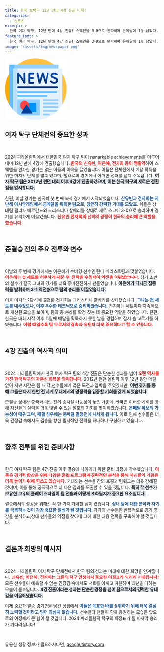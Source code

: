 ```yaml
---
title: 한국 女탁구 12년 만의 4강 진출 비화!
categories:
  - 스포츠
excerpt: >
  한국 여자 탁구, 12년 만에 4강 진출! 스웨덴을 3-0으로 완파하며 은메달에 1승 남았다. 결승행을 위한 마지막 관문이 놓여있다!
feature_text: >
  한국 여자 탁구, 12년 만에 4강 진출! 스웨덴을 3-0으로 완파하며 은메달에 1승 남았다. 결승행을 위한 마지막 관문이 놓여있다!
image: '/assets/img/newspaper.png'
---
```


<p><img src="/assets/img/newspaper.png" alt="kimp 속보" /></p>

<h2 data-ke-size="size26">여자 탁구 단체전의 중요한 성과</h2>

<p data-ke-size="size16">&nbsp;</p>

<p>2024 파리올림픽에서 대한민국 여자 탁구 팀이 remarkable achievements를 이루어내며 12년 만에 4강에 진출했습니다. <b><span style="color: #ee2323;">한국의 신유빈, 이은혜, 전지희 등이 맹활약</span></b>하여 스웨덴을 완파한 경기는 많은 이들의 이목을 끌었습니다. 이들은 단체전에서 메달 획득을 위한 마지막 단계를 밟고 있으며, 앞으로의 경기에서 어떠한 성과를 낼지 주목됩니다. <b><span style="background-color: #21538527;">여자 탁구 팀은 2012년 런던 대회 이후 4강에 진출하였으며, 이는 한국 탁구의 새로운 전환점을 암시합니다.</span></b> </p>

<p>한편, 이날 경기는 한국의 첫 번째 복식 경기에서 시작되었습니다. <b><span style="color: #1a5490;">신유빈과 전지희는 지난해 아시안게임에서 금메달을 획득한 팀으로, 당연히 강력한 기대를 모았죠.</span></b> 이들은 상대팀 필리파 베르간드와 크리스티나 칼베리를 상대로 세트 스코어 3-0으로 승리하며 경기를 유리하게 이끌었습니다. <b><span style="color: #ee2323;">신유빈·전지희의 선의의 경쟁이 한국의 승리에 큰 역할을 했습니다.</span></b> </p>

<p data-ke-size="size16">&nbsp;</p>

<h2 data-ke-size="size26">준결승 전의 주요 전투와 변수</h2>

<p data-ke-size="size16">&nbsp;</p>

<p>이날의 두 번째 경기에서는 이은혜가 수비형 선수인 린다 베리스트룀과 맞붙었습니다. <b><span style="color: #ee2323;">이은혜는 첫 세트를 허무하게 내준 후, 전략을 수정하여 역전을 이뤄냈습니다.</span></b> 경기 초반의 실수가 결국 그녀의 경기를 더욱 흥미진진하게 만들었습니다. <b><span style="background-color: #21538527;">이은혜가 다시금 집중력을 발휘하며 3-1 역전승으로 팀의 승리를 이끌었습니다.</span></b> </p>

<p>이후 마지막 2단식에 출전한 전지희는 크리스티나 칼베리를 상대했습니다. <b><span style="color: #1a5490;">그녀는 첫 세트를 내주었으나, 이후 우수한 테크닉으로 승리하였습니다.</span></b> 전지희는 세트마다 지속적으로 개선된 모습을 보이며, 팀의 총 승리를 확정 짓는 데 중요한 역할을 하였습니다. 한편, 한국은 대회 시작 이후 11일째 메달을 획득하지 못한 날을 경험하며 잠시 숨 고르기를 하였습니다. <b><span style="color: #ee2323;">이럴 때일수록 팀 으로서의 결속과 응원이 더욱 중요하다고 할 수 있습니다.</span></b> </p>

<p data-ke-size="size16">&nbsp;</p>

<h2 data-ke-size="size26">4강 진출의 역사적 의미</h2>

<p data-ke-size="size16">&nbsp;</p>

<p>2024 파리올림픽에서 한국 여자 탁구 팀의 4강 진출은 단순한 성과를 넘어 <b><span style="color: #ee2323;">오랜 역사를 가진 한국 탁구의 자존심 회복을 의미합니다.</span></b> 2012년 런던 올림픽 이후 12년 동안 메달 없이 지낸 시간은 팀 내 각 선수들에게 많은 도전과 압박을 주었겠지만, <b><span style="background-color: #21538527;">이번 경기를 통해 그들은 다시 한번 전 세계 무대에서의 경쟁력을 입증할 기회를 갖게 되었습니다.</span></b> </p>

<p>준결승 상대가 중국과 대만 간의 승자일 가능성이 높은 가운데, 한국은 이러한 기회를 통해 자신들의 실력을 더욱 빛낼 수 있는 절호의 기회를 맞이하였습니다. <b><span style="color: #1a5490;">은메달 확보의 가능성이 매우 크며, 패할 경우에는 동메달 결정전에 나서게 됩니다.</span></b> 이로 인해 선수들은 더욱 긴장감 속에서도 결승을 향한 필사적인 전략을 하나하나 구상하고 있습니다. </p>

<p data-ke-size="size16">&nbsp;</p>

<h2 data-ke-size="size26">향후 전투를 위한 준비사항</h2>

<p data-ke-size="size16">&nbsp;</p>

<p>한국 여자 탁구 팀은 4강 진출 이후 결승에 나아가기 위한 준비 과정에 착수했습니다. <b><span style="color: #ee2323;">이들은 경기력 향상을 위해 다양한 훈련 프로그램과 전략적인 분석을 통해 자신들의 기량을 더욱 높이기 위해 힘쓰고 있습니다.</span></b> 기대되는 선수들 간의 호흡과 팀워크는 더욱 강해질 것이며, 이를 통해 궁극적으로 더 나은 결과를 도출할 수 있을 것입니다. <b><span style="background-color: #21538527;">특히 각 선수가 보유한 고유의 플레이 스타일이 팀 전술과 어떻게 조화될지가 중요한 요소입니다.</span></b> </p>

<p>결승에서의 성공을 위해선 꼭 한 가지 기억할 점이 있습니다. <b><span style="color: #1a5490;">상대 팀에 대한 분석과 자기를 극복하는 것이 가장 중요한 열쇠가 될 것입니다.</span></b> 각각의 선수들은 반복적으로 경기 영상을 분석하고,상대 선수들의 약점을 찾아내 그에 대한 대응 전략을 구축해야 할 것입니다. </p>

<p data-ke-size="size16">&nbsp;</p>

<h2 data-ke-size="size26">결론과 희망의 메시지</h2>

<p data-ke-size="size16">&nbsp;</p>

<p>2024 파리올림픽 여자 탁구 단체전에서 한국 팀의 성과는 미래에 대한 희망을 안겨줍니다. <b><span style="color: #ee2323;">신유빈, 이은혜, 전지희는 그들의 탁구 인생에서 중요한 이정표가 되리라 기대됩니다!</span></b> 모든 선수들이 예측할 수 없는 긴장감 속에서도 서로를 아끼고 지원하며 최선을 다하는 모습이 돋보입니다. <b><span style="background-color: #21538527;">4강 진출이라는 성과는 단순한 경쟁을 넘어 팀으로서의 강력한 유대감을 이끌어냈습니다.</span></b> </p>

<p>이제 중요한 결승 경기만을 남긴 상황에서 <b><span style="color: #1a5490;">이들은 목표한 바를 성취하기 위해 더욱 열심히 노력할 것이라고 믿어 의심치 않습니다.</span></b> 선수들과 팬들이 함께 응원하는 모습은 앞으로의 여정에서 큰 힘이 될 것입니다. 2024 파리올림픽 탁구의 이정표가 될 마지막 승리가 기다려집니다! </p>

<p data-ke-size="size16">&nbsp;</p>
유용한 생활 정보가 필요하시다면, <a href="https://qoogle.tistory.com" rel="dofollow">qoogle.tistory.com</a>


